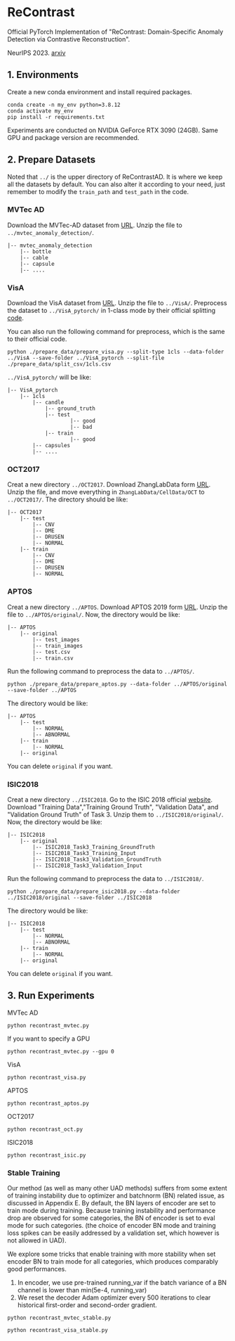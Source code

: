 # ReContrast

Official PyTorch Implementation of
"ReContrast: Domain-Specific Anomaly Detection via Contrastive Reconstruction".

NeurIPS 2023. [arxiv](https://arxiv.org/abs/2306.02602)

## 1. Environments

Create a new conda environment and install required packages.

```
conda create -n my_env python=3.8.12
conda activate my_env
pip install -r requirements.txt
```
Experiments are conducted on NVIDIA GeForce RTX 3090 (24GB). Same GPU and package version are recommended. 

## 2. Prepare Datasets
Noted that `../` is the upper directory of ReContrastAD. It is where we keep all the datasets by default.
You can also alter it according to your need, just remember to modify the `train_path` and `test_path` in the code. 

### MVTec AD

Download the MVTec-AD dataset from [URL](https://www.mvtec.com/company/research/datasets/mvtec-ad).
Unzip the file to `../mvtec_anomaly_detection/`.
```
|-- mvtec_anomaly_detection
    |-- bottle
    |-- cable
    |-- capsule
    |-- ....
```


### VisA

Download the VisA dataset from [URL](https://github.com/amazon-science/spot-diff).
Unzip the file to `../VisA/`. Preprocess the dataset to `../VisA_pytorch/` in 1-class mode by their official splitting 
[code](https://github.com/amazon-science/spot-diff).

You can also run the following command for preprocess, which is the same to their official code.

```
python ./prepare_data/prepare_visa.py --split-type 1cls --data-folder ../VisA --save-folder ../VisA_pytorch --split-file ./prepare_data/split_csv/1cls.csv
```
`../VisA_pytorch/` will be like:
```
|-- VisA_pytorch
    |-- 1cls
        |-- candle
            |-- ground_truth
            |-- test
                    |-- good
                    |-- bad
            |-- train
                    |-- good
        |-- capsules
        |-- ....
```

### OCT2017
Creat a new directory `../OCT2017`. Download ZhangLabData form [URL](https://data.mendeley.com/datasets/rscbjbr9sj/3).
Unzip the file, and move everything in `ZhangLabData/CellData/OCT` to `../OCT2017/`. The directory should be like:
```
|-- OCT2017
    |-- test
        |-- CNV
        |-- DME
        |-- DRUSEN
        |-- NORMAL
    |-- train
        |-- CNV
        |-- DME
        |-- DRUSEN
        |-- NORMAL
```

### APTOS
Creat a new directory `../APTOS`.
Download APTOS 2019 form [URL](https://www.kaggle.com/competitions/aptos2019-blindness-detection/data).
Unzip the file to `../APTOS/original/`. Now, the directory would be like:
```
|-- APTOS
    |-- original
        |-- test_images
        |-- train_images
        |-- test.csv
        |-- train.csv
```
Run the following command to preprocess the data to `../APTOS/`.
```
python ./prepare_data/prepare_aptos.py --data-folder ../APTOS/original --save-folder ../APTOS
```
The directory would be like:
```
|-- APTOS
    |-- test
        |-- NORMAL
        |-- ABNORMAL
    |-- train
        |-- NORMAL
    |-- original
```
You can delete `original` if you want.

### ISIC2018
Creat a new directory `../ISIC2018`.
Go to the ISIC 2018 official [website](https://challenge.isic-archive.com/data/#2018).
Download "Training Data","Training Ground Truth", "Validation Data", and "Validation Ground Truth" of Task 3.
Unzip them to `../ISIC2018/original/`. Now, the directory would be like:
```
|-- ISIC2018
    |-- original
        |-- ISIC2018_Task3_Training_GroundTruth
        |-- ISIC2018_Task3_Training_Input
        |-- ISIC2018_Task3_Validation_GroundTruth
        |-- ISIC2018_Task3_Validation_Input
```
Run the following command to preprocess the data to `../ISIC2018/`.
```
python ./prepare_data/prepare_isic2018.py --data-folder ../ISIC2018/original --save-folder ../ISIC2018
```
The directory would be like:
```
|-- ISIC2018
    |-- test
        |-- NORMAL
        |-- ABNORMAL
    |-- train
        |-- NORMAL
    |-- original
```
You can delete `original` if you want.


## 3. Run Experiments
MVTec AD
```
python recontrast_mvtec.py
```
If you want to specify a GPU
```
python recontrast_mvtec.py --gpu 0
```

VisA
```
python recontrast_visa.py
```

APTOS
```
python recontrast_aptos.py
```

OCT2017
```
python recontrast_oct.py
```

ISIC2018
```
python recontrast_isic.py
```

### Stable Training

Our method (as well as many other UAD methods) suffers from some extent of training instability due to optimizer and batchnorm (BN) related issue,
as discussed in Appendix E. By default, the BN layers of encoder
are set to train mode during training. Because training instability and performance drop are observed
for some categories, the BN of encoder is set to eval mode for such categories. (the choice of encoder BN mode
and training loss spikes can be easily addressed by a validation set, which however is not allowed in UAD).

We explore some tricks that enable training with more stability when set encoder BN to train mode for all categories, 
which produces comparably good performances.
1. In encoder, we use pre-trained running_var if the batch variance of a BN channel is lower than min(5e-4, running_var)
2. We reset the decoder Adam optimizer every 500 iterations to clear historical first-order and second-order gradient.

```
python recontrast_mvtec_stable.py
```
```
python recontrast_visa_stable.py
```